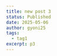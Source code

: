 ```yaml
---
title: new post 3
status: Published
date: 2025-05-06
author: gyoni25
tags:
  - tag1
excerpt: p3
---
```

